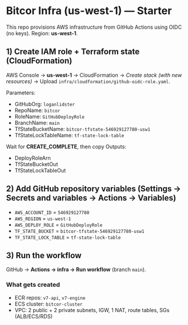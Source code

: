 # Bitcor Infra (us-west-1) — Starter

This repo provisions AWS infrastructure from GitHub Actions using OIDC (no keys). Region: **us-west-1**.

## 1) Create IAM role + Terraform state (CloudFormation)
AWS Console → **us-west-1** → CloudFormation → *Create stack (with new resources)* → Upload `infra/cloudformation/github-oidc-role.yaml`.

Parameters:
- GitHubOrg: `loganlidster`
- RepoName: `bitcor`
- RoleName: `GitHubDeployRole`
- BranchName: `main`
- TfStateBucketName: `bitcor-tfstate-546929127780-usw1`
- TfStateLockTableName: `tf-state-lock-table`

Wait for **CREATE_COMPLETE**, then copy Outputs:
- DeployRoleArn
- TfStateBucketOut
- TfStateLockTableOut

## 2) Add GitHub repository variables (Settings → Secrets and variables → Actions → Variables)
- `AWS_ACCOUNT_ID` = `546929127780`
- `AWS_REGION` = `us-west-1`
- `AWS_DEPLOY_ROLE` = `GitHubDeployRole`
- `TF_STATE_BUCKET` = `bitcor-tfstate-546929127780-usw1`
- `TF_STATE_LOCK_TABLE` = `tf-state-lock-table`

## 3) Run the workflow
GitHub → **Actions → infra → Run workflow** (branch `main`).

### What gets created
- ECR repos: `v7-api`, `v7-engine`
- ECS cluster: `bitcor-cluster`
- VPC: 2 public + 2 private subnets, IGW, 1 NAT, route tables, SGs (ALB/ECS/RDS)
